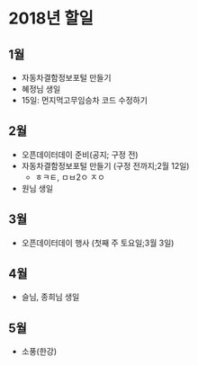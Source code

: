 # 2018년 할일

## 1월

* 자동차결함정보포털 만들기
* 혜정님 생일
* 15일: 먼지먹고무임승차 코드 수정하기

## 2월

* 오픈데이터데이 준비(공지; 구정 전)
* 자동차결함정보포털 만들기 (구정 전까지;2월 12일)
    * ㅎㅋㅌ, ㅁㅂ2ㅇ ㅈㅇ
* 원님 생일

## 3월

* 오픈데이터데이 행사 (첫째 주 토요일;3월 3일)

## 4월

* 슬님, 종희님 생일

## 5월

* 소풍(한강)
